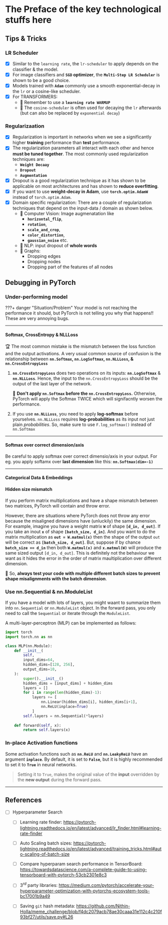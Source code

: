 <!--
---
hide:
    - toc        # Hide table of contents
    - navigation # Hide navigation 
---
-->

# The Preface of the key technological stuffs here

## Tips & Tricks

### LR Scheduler
- [x] Similar to the `learning rate`, the `lr-scheduler` to apply depends on the 
    classifier & the model.
- [x] For image classifiers and **`SGD` optimizer**, the **`Multi-Step LR Scheduler`**
    is shown to be a good choice.
- [x] Models trained with **`Adam`** commonly use a smooth exponential-decay 
    in the `lr` or a cosine-like scheduler.
- [x] For TRANSFORMERS:
    - :rotating_light: Remember to use a **`learning rate WARMUP`**
    - :rotating_light: The `cosine-scheduler` is often used for decaying the `lr` 
        afterwards (but can also be replaced by `exponential decay`)

### Regularizaation
- [x] Regularization is important in networks when we see a significantly higher 
    **training** performance than **test** performance.
- [x] The regularization parameters all interact with each other and hence 
    **must be tuned together**. The most commonly used regularization techniques are:
    - **`Weight Decaay`**
    - **`Dropout`**
    - **`Augmentation`**
- [x] Dropout is a good regularization technique as it has shown to be
    applicable on most architectures and has shown to **reduce overfitting**.
- [x] If you want to use **weight-decay in Adam**, use **`torch.optim.AdamW`** instead of `torch.optim.Adam`.
- [x] Domain specific regularization: There are a couple of regularization techniques that 
    depend on the input-data / domain as shown below.
    - :rotating_light: Computer Vision: Image augmenatation like 
        - **`horizontal_flip`**, 
        - **`rotation`**, 
        - **`scale_and_crop`**, 
        - **`color_distortion`**, 
        - **`gaussian_noise`** etc.
    - :rotating_light: NLP: input dropout of **whole words**
    - :rotating_light: Graphs: 
        - Dropping edges
        - Dropping nodes
        - Dropping part of the features of all nodes

## Debugging in PyTorch

### Under-performing model

???+ danger "Situation/Problem"
    Your model is not reaching the performance it should, 
    but PyTorch is not telling you why that happens!! These are very annoying bugs.

------------------------------------------------------------------------------

#### Softmax, CrossEntropy & NLLLoss

:trophy: The most common mistake is the mismatch between the loss function
and the output activations. A very usual common source of confusion is the relationship 
between **`nn.Softmax`, `nn.LogSoftmax`, `nn.NLLLoss`, & `nn.CrossEntropyLoss`**

1. **`nn.CrossEntropyLoss`** does two operations on its inputs: **`nn.LogSoftmax`** & **`nn.NLLLoss`**.
Hence, the input to the `nn.CrossEntropyLoss` should be the output of the last layer of the network.

    :rotating_light: **Don't apply `nn.Softmax` before the `nn.CrossEntropyLoss`.** 
    Otherwise, PyTorch will apply the Softmax TWICE which will signifacntly worsen the performance.

2. If you use **`nn.NLLLoss`**, you need to apply **log-softmax** before yourselves.
`nn.NLLLoss` requires **log-probabilities** as its input not just plain *probabilities*. 
So, make sure to use `F.log_softmax()` instead of `nn.Softmax`

------------------------------------------------------------------------------

#### Softmax over correct dimension/axis

Be careful to apply softmax over correct dimensio/axis in your output.
For eg. you apply softamx over **last dimension** like this: **`nn.Softmax(dim=-1)`**

------------------------------------------------------------------------------

#### Categorical Data & Embeddings


#### Hidden size mismatch

If you perform matrix multiplications and have a shape mismatch between two matrices,
PyTorch will contain and throw error. 

However, there are situations where PyTorch does not throw any error because the misaligned
dimensions have (unluckily) the same dimension. For example, imagine you have a weight matrix
**`W`** of shape **`[d_in, d_out]`**. If you take an inout **`x`** of shape **`[batch_size, d_in]`**.
And you want to do the matrix multiplication as **`out = W.matmul(x)`** then the shape of the output `out` 
will be correct as **`[batch_size, d_out]`**. But, suppose if by chance **`batch_size == d_in`**
then both **`W.matmul(x)`** and **`x.matmul(W)`** will produce the same sized output `[d_in, d_out]`.
This is definitely not the behaviour we want as it hides the error in the order of 
matrix maultiplication over different dimension.

:rotating_light: So, **always test your code with multiple different batch sizes to prevent
shape misalignments with the batch dimension**.


### Use nn.Sequential & nn.ModuleList

If you have a model with lots of layers, you might waant to summarize them into 
`nn.Sequential` or `nn.ModuleList` object. In the forward pass, you only need to call the 
`Sequential` or iterate through the `ModuleList`.

A multi-layer-perceptron (MLP) can be implemented as follows:

```python
import torch
import torch.nn as nn

class MLP(nn.Module):
    def __init__(
        self,
        input_dims=64,
        hidden_dims=[128, 256],
        output_dims=10,
    ):
        super().__init__()
        hidden_dims = [input_dims] + hidden_dims
        layers = []
        for i in range(len(hidden_dims)-1):
            layers += [
                nn.Linear(hidden_dims[i], hidden_dims[i+1],
                nn.ReLU(inplace=True)
            ]
        self.layers = nn.Sequential(*layers)
    
    def forward(self, x):
        return self.layers(x)
```

### In-place Activation functions

Some activation functions such as **`nn.ReLU`** and **`nn.LeakyReLU`** have an argument **`inplace`**.
By default, it is set to **`False`**, but it is highly recommended to set it to **`True`** in neural networks.

> Setting it to `True`, makes the original value of the **input** overridden by the **new output** during the
> forward pass.








------------------------------------------------------------------------------


## References
- [ ] Hyperparameter Search
    - [ ] Learning rate finder: 
        https://pytorch-lightning.readthedocs.io/en/latest/advanced/lr_finder.html#learning-rate-finder
    - [ ] Auto Scaling batch sizes: 
        https://pytorch-lightning.readthedocs.io/en/latest/advanced/training_tricks.html#auto-scaling-of-batch-size
    - [ ] Compare hyperparam search performance in TensorBoard: 
        https://towardsdatascience.com/a-complete-guide-to-using-tensorboard-with-pytorch-53cb2301e8c3
    - [ ] $3^{rd}$ party libraries: 
        https://medium.com/pytorch/accelerate-your-hyperparameter-optimization-with-pytorchs-ecosystem-tools-bc17001b9a49
    - [ ] Saving `git` hash metadata: 
        https://github.com/Nithin-Holla/meme_challenge/blob/f4dc2079acb78ae30caaa31e112c4c210f93bf27/utils/save.py#L26

